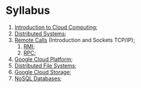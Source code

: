 # Syllabus

1. [Introduction to Cloud Computing](1-introduction-to-cloud-computing.md);
2. [Distributed Systems](2-distributed-systems.md);
3. [Remote Calls](3.0-remote-calls.md) (Introduction and Sockets TCP/IP);
   1. [RMI](3.1-rmi.md);
   2. [RPC](3.2-rpc.md);
4. [Google Cloud Platform](4-google-cloud-platform.md);
5. [Distributed File Systems](5-distributed-file-systems.md);
6. [Google Cloud Storage](6-google-cloud-storage.md);
7. [NoSQL Databases](7-nosql-datastores.md);